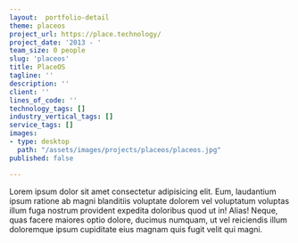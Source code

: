 ```yaml
---
layout:  portfolio-detail
theme: placeos
project_url: https://place.technology/
project_date: '2013 - '
team_size: 0 people
slug: 'placeos'
title: PlaceOS
tagline: ''
description: ''
client: ''
lines_of_code: ''
technology_tags: []
industry_vertical_tags: []
service_tags: []
images:
- type: desktop
  path: "/assets/images/projects/placeos/placeos.jpg"
published: false

---
```

Lorem ipsum dolor sit amet consectetur adipisicing elit. Eum, laudantium ipsum ratione ab magni blanditiis voluptate dolorem vel voluptatum voluptas illum fuga nostrum provident expedita doloribus quod ut in! Alias! Neque, quas facere maiores optio dolore, ducimus numquam, ut vel reiciendis illum doloremque ipsum cupiditate eius magnam quis fugit velit qui magni.
